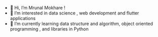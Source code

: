 - 👋 Hi, I’m Mrunal Mokhare !
- 👀 I’m interested in data science , web development and flutter applications
- 🌱 I’m currently learning data structure and algorithm, object oriented programming , and libraries in Python

